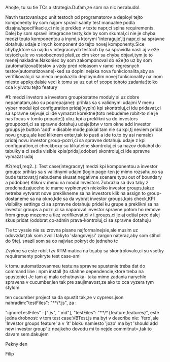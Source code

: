 Ahojte,
tu su tie TCs a strategia.Dufam,ze som na nic nezabudol.


Navrh testovania:po unit testoch od programatorov a deployi tejto komponenty by som najprv spravil sanity test manualne podla dizajnu/specifikacie,ci nie je preklep v texte napr,ci splna requirements.
Dalej by som spravil integracne testy,kde by som skumal,ci nie je chyba medzi touto komponentou a inymi,s ktorymi 'interaguje',tj napr,ci sa spravne dotahuju udaje z inych komponent do tejto novej komponenty.Sice chyby,ktore sa najdu v integracnych testoch by sa spravidla nasli aj v e2e testoch,ale vo vseobecnosti plati,ze cim skor sa chyba objavi,tym je to menej nakladne.Nakoniec by som zakomponoval do e2e(to uz by som zautomatizoval)testov a vzdy pred releasom v ramci regresnych testov(automatizovane)-ked sa doplni nejaka nova funkcionalita,aby sa verifikovalo,ci sa nieco nepokazilo deploynutim novej funkcionality na inom mieste appky.dalsie veci k tomu su uz out of scope tohoto zadania:)tolko cca k yivotu tejto featury

#1:
medzi invetors a investors group(ostatne moduly si uz dobre nepamatam,ako su poprepajane):
prihlas sa s validnymi udajmi
V menu vyber modul kpi configuration
pridaj(vypln) kpi
skontroluj,ci idu pridavat,ci sa spravne sejvuje,ci ide vymazat korektne(toto nebudeme robit-to nie je nas focus v tomto pripade:))
uloz kpi a preklikni sa do investors grouppozri,ci sa spravne dotahuju udaje(btw v tom okne add investor groups je button 'add' v disable mode,pokial tam nie su kpi,tj neviem pridat novu grupu,ale ked kliknem enter,tak to pusti a ide to.to by asi nemalo)
pridaj novu investor group-pozri,ci sa spravne dotahuju udaje z kpi configuration,ci checkboxy su klikatelne
skontroluj,ci sa nazov dotiahol do tabulky a ci sedia visible kpis(pridaj,odober)
skontroluj,ci ide spravne vymazat udaj

#2(req1,req2..):
Test case(integracny) medzi kpi komponentou a investor groups:
prihlas sa s validnymi udajmi(login page-ten je mimo rozsahu,co sa bude testovat,tj nebudeme skusat negativne scenare typu out of boundary a podobne)
Klikni v menu na modul Investors
Zobrazia sa dva taby
z predchadzajuceho tc mame vyplnenych niekolko investor groups,takze netreba vytvarat nove
preklikneme sa na investors
klik na assign to group-dostaneme sa na okno,kde sa da vybrat investor groups,kpis
check,KPI visibility settings ci sa sprravne dotahuju
pridel ku grupe a preklikni sa na investor groups a pozri,ci sa naparoval investor spravne
potom ho remove from group mozeme a tiez verifikovat,ci v i.groups,ci je aj odtial prec
dalej skus pridat /odobrat co-admin prava-kontroluj,ci sa spravne dotahuju

Tie tc vyssie nie su zrovna pisane najformalnejsie,ale musim uz odovzdat,tak som zvolil takyto 'slangovejsi' zargon nateraz,aby som stihol do 9tej.
snazil som sa co najviac pokryt do jedneho tc




Zvykne sa este robit tzv RTM matica na to,aby sa skontrolovalo,ci su vsetky requirementy pokryte test case-ami

k tomu automatizovanmeu testu:na spravne spustenie treba dat do command line : npm install
(to stiahne dependencie,ktore treba na spustenie)
Je tam aj mala ochutnavka- taka mimo zadania narychlo spravena v cucumber,len tak pre zaujimavost,ze ako to cca vyzera tym stylom

ten cucumber project sa da spustit tak,ze v cypress.json nahradim:"testFiles": "**/*.js", za :

 "ignoreTestFiles" : ["*.js", "*.md"],
"testFiles": "**/*.{feature,features}",
este jedna drobnost: v tom test case:VBTest.js ma byt v describe nie: 'fero',ale 'Investor groups feature' a v 'it' bloku namiesto 'jozo' ma byt 'should add new investor group'
z neajkeho dovodu mi to nejde commitnut=,tak to davam sem.dakujem


Pekny den



Filip